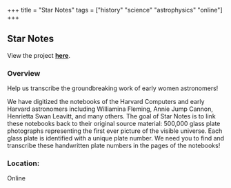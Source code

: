 +++
title = "Star Notes"
tags = ["history" "science" "astrophysics" "online"]
+++

## Star Notes

View the project [**here**](https://www.zooniverse.org/projects/projectphaedra/star-notes).

### Overview

Help us transcribe the groundbreaking work of early women astronomers!

We have digitized the notebooks of the Harvard Computers and early Harvard astronomers including Williamina Fleming, Annie Jump Cannon, Henrietta Swan Leavitt, and many others. The goal of Star Notes is to link these notebooks back to their original source material: 500,000 glass plate photographs representing the first ever picture of the visible universe. Each glass plate is identified with a unique plate number. We need you to find and transcribe these handwritten plate numbers in the pages of the notebooks!

### Location:
Online
